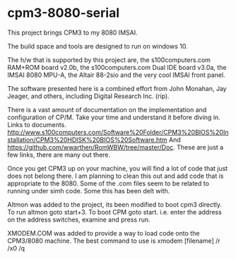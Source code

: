 # cpm3-8080-serial

This project brings CPM3 to my 8080 IMSAI.

The build space and tools are designed to run on windows 10.

The h/w that is supported by this project are, the s100computers.com RAM+ROM board v2.0b, the s100computers.com Dual IDE board v3.0a, the IMSAI 8080 MPU-A, the Altair 88-2sio and the very cool IMSAI front panel.

The software presented here is a combined effort from John Monahan, Jay Jeager, and others, including Digital Research Inc. (rip).

There is a vast amount of documentation on the implementation and configuration of CP/M. Take your time and understand it before diving in.
Links to documents.  http://www.s100computers.com/Software%20Folder/CPM3%20BIOS%20Installation/CPM3%20HDISK%20BIOS%20Software.htm
And https://github.com/wwarthen/RomWBW/tree/master/Doc.
These are just a few links, there are many out there.


Once you get CPM3 up on your machine, you will find a lot of code that just does not belong there. I am planning to clean this out and add code that is appropriate to the 8080. Some of the .com files seem to be related to running under simh code.  Some this has been delt with.

Altmon was added to the project, its been modified to boot cpm3 directly. To run altmon goto start+3.
To boot CPM goto start.    i.e.  enter the address on the address switches, examine and press run.  

XMODEM.COM was added to provide a way to load code onto the CPM3/8080 machine.  The best command to use is xmodem [filename] /r /x0 /q
